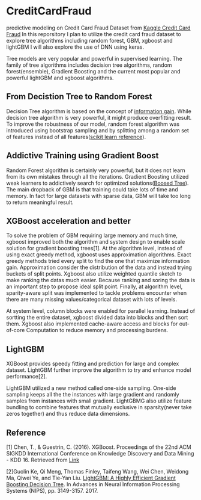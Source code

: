 # CreditCardFraud
predictive modeling on Credit Card Fraud Dataset from [Kaggle Credit Card Fraud](https://www.kaggle.com/mlg-ulb/creditcardfraud)
In this reporsitory I plan to utilize the credit card fraud dataset to explore tree algorithms including random forest, GBM, xgboost and lightGBM
I will also explore the use of DNN using keras.

Tree models are very popular and powerful in supervised learning. The family of tree algorithms includes decision tree algorithms, random forest(ensemble), Gradient Boosting and the current most popular and powerful lightGBM and xgboost algorithms.

## From Decistion Tree to Random Forest
Decision Tree algorithm is based on the concept of [information gain](https://en.wikipedia.org/wiki/Information_gain_in_decision_trees). While decision tree algorithm is very powerful, it might produce overfitting result. To improve the robustness of our model, random forest algorithm was introduced using bootstrap sampling and by splitting among a random set of features instead of all features([scikit learn reference](http://scikit-learn.org/stable/modules/ensemble.html)).

## Addictive Training using Gradient Boost
Random Forest algorithm is certainly very powerful, but it does not learn from its own mistakes through all the iterations. Gradient Boosting utilized weak learners to addictively search for optimized solutions([Boosed Tree](https://homes.cs.washington.edu/~tqchen/pdf/BoostedTree.pdf)). The main dropback of GBM is that training could take lots of time and memory. In fact for large datasets with sparse data, GBM will take too long to return meaningful result.

## XGBoost acceleration and better
To solve the problem of GBM requiring large memory and much time, xgboost improved both the algorithm and system design to enable scale solution for gradient boosting trees[1]. At the algorithm level, instead of using exact greedy method, xgboost uses approximation algorithms. Exact greedy methods tried every split to find the one that maximize information gain. Approximation consider the distribution of the data and instead trying buckets of split points. Xgboost also utilize weighted quantile sketch to make ranking the datas much easier. Because ranking and soring the data is an important step to propose ideal split point. Finally, at algorithm level, sparity-aware split was implemented to tackle problems encounter when there are many missing values/categorical dataset with lots of levels.

At system level, column blocks were enabled for parallel learning. Instead of sortting the entire dataset, xgboost divided data into blocks and then sort them. Xgboost also implemented cache-aware access and blocks for out-of-core Computation to reduce memory and processing burdens.

## LightGBM

XGBoost provides speedy fitting and prediction for large and complex dataset. LightGBM further improve the algorithm to try and enhance model performance[2].

LightGBM utilized a new method called one-side sampling. One-side sampling keeps all the the instances with large gradient and randomly samples from instances with small gradient. LightGBMG also utilize feature bundling to combine features that mutually exclusive in sparsity(never take zeros together) and thus reduce data dimensions.

## Reference

[1] Chen, T., & Guestrin, C. (2016). XGBoost. Proceedings of the 22nd ACM SIGKDD International Conference on Knowledge Discovery and Data Mining - KDD 16. Retrieved from [Link](http://www.kdd.org/kdd2016/papers/files/rfp0697-chenAemb.pdf)

[2]Guolin Ke, Qi Meng, Thomas Finley, Taifeng Wang, Wei Chen, Weidong Ma, Qiwei Ye, and Tie-Yan Liu. [LightGBM: A Highly Efficient Gradient Boosting Decision Tree](https://papers.nips.cc/paper/6907-lightgbm-a-highly-efficient-gradient-boosting-decision-tree.pdf). In Advances in Neural Information Processing Systems (NIPS), pp. 3149-3157. 2017.
